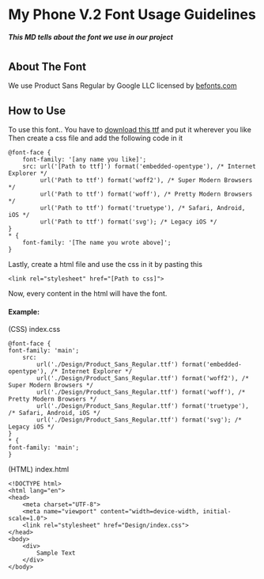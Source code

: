 # My Phone V.2 Font Usage Guidelines
##### This MD tells about the font we use in our project
#
## About The Font
We use Product Sans Regular by Google LLC licensed by [befonts.com](https://befonts.com/product-sans-font.html)

## How to Use
To use this font.. You have to [download this ttf](https://github.com/My-Phone-Workdesk/My-Phone-V.2/raw/main/Design/Product_Sans_Regular.ttf) and put it wherever you like   
Then create a css file and add the following code in it

    @font-face {
        font-family: '[any name you like]';
        src: url('[Path to ttf]') format('embedded-opentype'), /* Internet Explorer */
             url('Path to ttf') format('woff2'), /* Super Modern Browsers */
             url('Path to ttf') format('woff'), /* Pretty Modern Browsers */
             url('Path to ttf') format('truetype'), /* Safari, Android, iOS */
             url('Path to ttf') format('svg'); /* Legacy iOS */
    }
    * {
        font-family: '[The name you wrote above]'; 
    }
Lastly, create a html file and use the css in it by pasting this

    <link rel="stylesheet" href="[Path to css]">
Now, every content in the html will have the font.

#### Example:
(CSS) index.css

    @font-face { 
    font-family: 'main'; 
        src: 
            url('./Design/Product_Sans_Regular.ttf') format('embedded-opentype'), /* Internet Explorer */ 
            url('./Design/Product_Sans_Regular.ttf') format('woff2'), /* Super Modern Browsers */ 
            url('./Design/Product_Sans_Regular.ttf') format('woff'), /* Pretty Modern Browsers */ 
            url('./Design/Product_Sans_Regular.ttf') format('truetype'), /* Safari, Android, iOS */ 
            url('./Design/Product_Sans_Regular.ttf') format('svg'); /* Legacy iOS */
    }
    * { 
    font-family: 'main'; 
    }
(HTML) index.html

    <!DOCTYPE html>
    <html lang="en">
    <head>
        <meta charset="UTF-8">
        <meta name="viewport" content="width=device-width, initial-scale=1.0">
        <link rel="stylesheet" href="Design/index.css">
    </head>
    <body>
        <div>
            Sample Text
        </div>
    </body>
